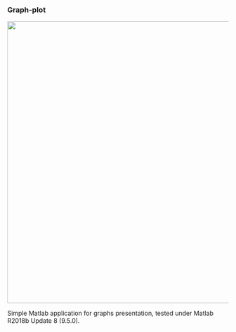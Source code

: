 ### Graph-plot
<img src ="https://raw.githubusercontent.com/syanenko/Graph-plot/main/screenshot.png" width="640">

Simple Matlab application for graphs presentation, tested under Matlab R2018b Update 8 (9.5.0).
